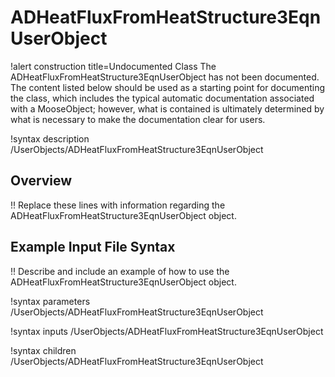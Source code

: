 # ADHeatFluxFromHeatStructure3EqnUserObject

!alert construction title=Undocumented Class
The ADHeatFluxFromHeatStructure3EqnUserObject has not been documented. The content listed below should be used as a starting point for
documenting the class, which includes the typical automatic documentation associated with a
MooseObject; however, what is contained is ultimately determined by what is necessary to make the
documentation clear for users.

!syntax description /UserObjects/ADHeatFluxFromHeatStructure3EqnUserObject

## Overview

!! Replace these lines with information regarding the ADHeatFluxFromHeatStructure3EqnUserObject object.

## Example Input File Syntax

!! Describe and include an example of how to use the ADHeatFluxFromHeatStructure3EqnUserObject object.

!syntax parameters /UserObjects/ADHeatFluxFromHeatStructure3EqnUserObject

!syntax inputs /UserObjects/ADHeatFluxFromHeatStructure3EqnUserObject

!syntax children /UserObjects/ADHeatFluxFromHeatStructure3EqnUserObject
